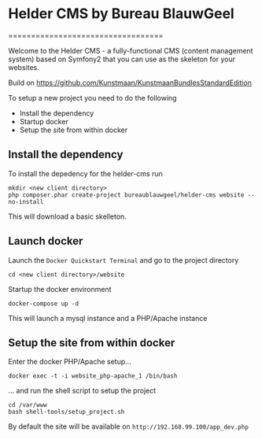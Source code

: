 # Helder CMS by Bureau BlauwGeel
==================================

Welcome to the Helder CMS - 
a fully-functional CMS (content management system) based on Symfony2 that you can use as the skeleton for your websites.

Build on https://github.com/Kunstmaan/KunstmaanBundlesStandardEdition

To setup a new project you need to do the following

- Install the dependency
- Startup docker
- Setup the site from within docker


## Install the dependency

To install the depedency for the helder-cms run 

```
mkdir <new client directory>
php composer.phar create-project bureaublauwgeel/helder-cms website --no-install
```

This will download a basic skelleton.

## Launch docker

Launch the ```Docker Quickstart Terminal``` and go to the project directory

```
cd <new client directory>/website
```

Startup the docker environment

```
docker-compose up -d
```

This will launch a mysql instance and a PHP/Apache instance

## Setup the site from within docker

Enter the docker PHP/Apache setup...
 
```
docker exec -t -i website_php-apache_1 /bin/bash
```
  
... and run the shell script to setup the project

```
cd /var/www
bash shell-tools/setup_project.sh
```

By default the site will be available on ```http://192.168.99.100/app_dev.php```
